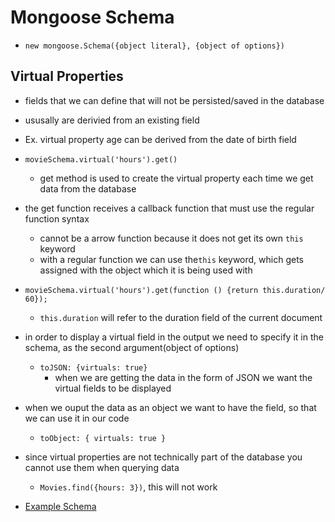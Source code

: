 # Mongoose Schema
- `new mongoose.Schema({object literal}, {object of options})`



## Virtual Properties
- fields that we can define that will not be persisted/saved in the database
- ususally are derivied from an existing field
- Ex. virtual property age can be derived from the date of birth field 
- `movieSchema.virtual('hours').get()`
    - get method is used to create the virtual property each time we get data from the database
- the get function receives a callback function that must use the regular function syntax
    - cannot be a arrow function because it does not get its own `this` keyword
    - with a regular function we can use the`this` keyword, which gets assigned with the object which it is being used with
- `movieSchema.virtual('hours').get(function () {return this.duration/ 60});`
    - `this.duration` will refer to the duration field of the current document
- in order to display a virtual field in the output we need to specify it in the schema, as the second argument(object of options)
    - `toJSON: {virtuals: true}`
        - when we are getting the data in the form of JSON we want the virtual fields to be displayed
- when we ouput the data as an object we want to have the field, so that we can use it in our code
    - `toObject: { virtuals: true }`
- since virtual properties are not technically part of the database you cannot use them when querying data
    - `Movies.find({hours: 3})`, this will not work

- [Example Schema](https://github.com/MERN-STACK2023/Express-RestAPI/blob/main/RestfulAPI/Models/movieModel.js)